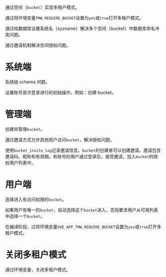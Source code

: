 通过空间（`bucket`）实现多租户模式。

通过将环境变量`TMW_REQUIRE_BUCKET`设置为`yes`或`true`打开多租户模式。

通过给数据库设置系统名（sysname）解决多个空间（bucket）中数据库命名冲突问题。

通过邀请机制解决空间授权问题。

# 系统端

系统级 schema 问题。

设置账号首次登录进行的初始操作，例如：创建 bucket。

# 管理端

创建并管理`bucket`。

通过邀请方式允许其他用户访问`bucket`，解决授权问题。

使用`bucket_invite_log`记录邀请信息。`bucket`的创建者可以创建邀请，邀请包含邀请码、昵称和有效期。有账号的用户通过登录后，接受邀请，加入`bucket`的授权用户列表中。

# 用户端

选择进入有访问权限的`bucket`。

如果用户有唯一的`bucket`，自动选择这个`bucket`进入，否则要求用户从可用列表中选择一个`bucket`。

在编译阶段，过将环境变量`VUE_APP_TMW_REQUIRE_BUCKET`设置为`yes`或`true`打开多租户模式。

# 关闭多租户模式

通过环境变量，关闭多租户模式。

